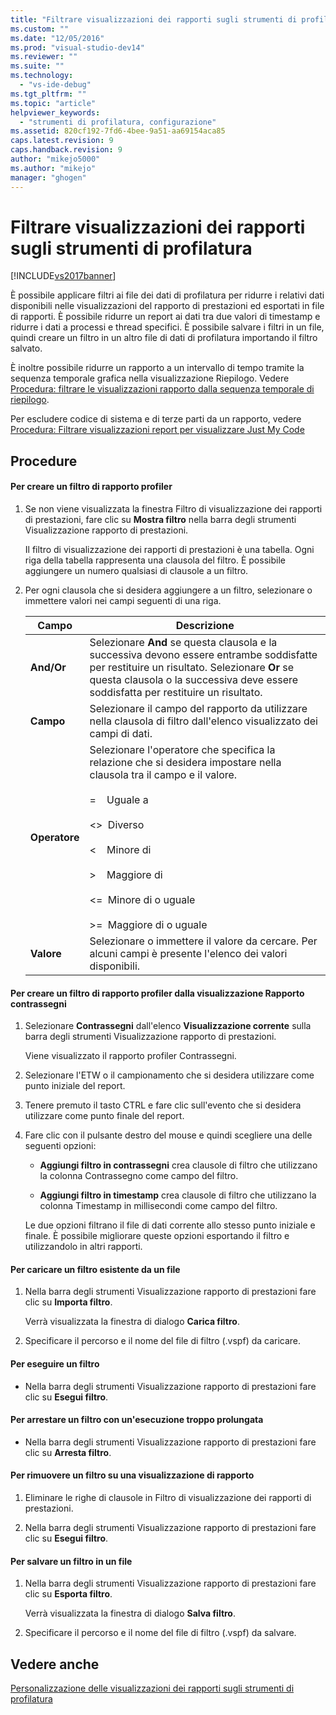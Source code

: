 ```yaml
---
title: "Filtrare visualizzazioni dei rapporti sugli strumenti di profilatura | Microsoft Docs"
ms.custom: ""
ms.date: "12/05/2016"
ms.prod: "visual-studio-dev14"
ms.reviewer: ""
ms.suite: ""
ms.technology: 
  - "vs-ide-debug"
ms.tgt_pltfrm: ""
ms.topic: "article"
helpviewer_keywords: 
  - "strumenti di profilatura, configurazione"
ms.assetid: 820cf192-7fd6-4bee-9a51-aa69154aca85
caps.latest.revision: 9
caps.handback.revision: 9
author: "mikejo5000"
ms.author: "mikejo"
manager: "ghogen"
---
```

# Filtrare visualizzazioni dei rapporti sugli strumenti di profilatura
[!INCLUDE[vs2017banner](../code-quality/includes/vs2017banner.md)]

È possibile applicare filtri ai file dei dati di profilatura per ridurre i relativi dati disponibili nelle visualizzazioni del rapporto di prestazioni ed esportati in file di rapporti.  È possibile ridurre un report ai dati tra due valori di timestamp e ridurre i dati a processi e thread specifici.  È possibile salvare i filtri in un file, quindi creare un filtro in un altro file di dati di profilatura importando il filtro salvato.  
  
 È inoltre possibile ridurre un rapporto a un intervallo di tempo tramite la sequenza temporale grafica nella visualizzazione Riepilogo.  Vedere [Procedura: filtrare le visualizzazioni rapporto dalla sequenza temporale di riepilogo](../profiling/how-to-filter-report-views-from-the-summary-timeline.md).  
  
 Per escludere codice di sistema e di terze parti da un rapporto, vedere [Procedura: Filtrare visualizzazioni report per visualizzare Just My Code](../profiling/how-to-filter-profiling-tools-report-views-to-display-just-my-code.md)  
  
## Procedure  
  
#### Per creare un filtro di rapporto profiler  
  
1.  Se non viene visualizzata la finestra Filtro di visualizzazione dei rapporti di prestazioni, fare clic su **Mostra filtro** nella barra degli strumenti Visualizzazione rapporto di prestazioni.  
  
     Il filtro di visualizzazione dei rapporti di prestazioni è una tabella.  Ogni riga della tabella rappresenta una clausola del filtro.  È possibile aggiungere un numero qualsiasi di clausole a un filtro.  
  
2.  Per ogni clausola che si desidera aggiungere a un filtro, selezionare o immettere valori nei campi seguenti di una riga.  
  
    |Campo|Descrizione|  
    |-----------|-----------------|  
    |**And\/Or**|Selezionare **And** se questa clausola e la successiva devono essere entrambe soddisfatte per restituire un risultato.  Selezionare **Or** se questa clausola o la successiva deve essere soddisfatta per restituire un risultato.|  
    |**Campo**|Selezionare il campo del rapporto da utilizzare nella clausola di filtro dall'elenco visualizzato dei campi di dati.|  
    |**Operatore**|Selezionare l'operatore che specifica la relazione che si desidera impostare nella clausola tra il campo e il valore.<br /><br /> \=    Uguale a<br /><br /> \<\>  Diverso<br /><br /> \<    Minore di<br /><br /> \>    Maggiore di<br /><br /> \<\=  Minore di o uguale<br /><br /> \>\=  Maggiore di o uguale|  
    |**Valore**|Selezionare o immettere il valore da cercare.  Per alcuni campi è presente l'elenco dei valori disponibili.|  
  
#### Per creare un filtro di rapporto profiler dalla visualizzazione Rapporto contrassegni  
  
1.  Selezionare **Contrassegni** dall'elenco **Visualizzazione corrente** sulla barra degli strumenti Visualizzazione rapporto di prestazioni.  
  
     Viene visualizzato il rapporto profiler Contrassegni.  
  
2.  Selezionare l'ETW o il campionamento che si desidera utilizzare come punto iniziale del report.  
  
3.  Tenere premuto il tasto CTRL e fare clic sull'evento che si desidera utilizzare come punto finale del report.  
  
4.  Fare clic con il pulsante destro del mouse e quindi scegliere una delle seguenti opzioni:  
  
    -   **Aggiungi filtro in contrassegni** crea clausole di filtro che utilizzano la colonna Contrassegno come campo del filtro.  
  
    -   **Aggiungi filtro in timestamp** crea clausole di filtro che utilizzano la colonna Timestamp in millisecondi come campo del filtro.  
  
     Le due opzioni filtrano il file di dati corrente allo stesso punto iniziale e finale.  È possibile migliorare queste opzioni esportando il filtro e utilizzandolo in altri rapporti.  
  
#### Per caricare un filtro esistente da un file  
  
1.  Nella barra degli strumenti Visualizzazione rapporto di prestazioni fare clic su **Importa filtro**.  
  
     Verrà visualizzata la finestra di dialogo **Carica filtro**.  
  
2.  Specificare il percorso e il nome del file di filtro \(.vspf\) da caricare.  
  
#### Per eseguire un filtro  
  
-   Nella barra degli strumenti Visualizzazione rapporto di prestazioni fare clic su **Esegui filtro**.  
  
#### Per arrestare un filtro con un'esecuzione troppo prolungata  
  
-   Nella barra degli strumenti Visualizzazione rapporto di prestazioni fare clic su **Arresta filtro**.  
  
#### Per rimuovere un filtro su una visualizzazione di rapporto  
  
1.  Eliminare le righe di clausole in Filtro di visualizzazione dei rapporti di prestazioni.  
  
2.  Nella barra degli strumenti Visualizzazione rapporto di prestazioni fare clic su **Esegui filtro**.  
  
#### Per salvare un filtro in un file  
  
1.  Nella barra degli strumenti Visualizzazione rapporto di prestazioni fare clic su **Esporta filtro**.  
  
     Verrà visualizzata la finestra di dialogo **Salva filtro**.  
  
2.  Specificare il percorso e il nome del file di filtro \(.vspf\) da salvare.  
  
## Vedere anche  
 [Personalizzazione delle visualizzazioni dei rapporti sugli strumenti di profilatura](../profiling/customizing-performance-tools-report-views.md)